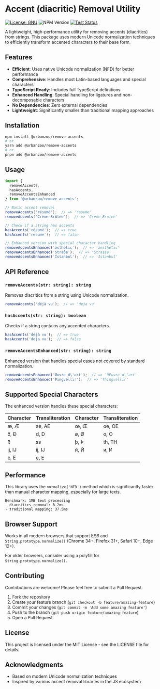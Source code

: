 # Accent (diacritic) Removal Utility

[![License: GNU](https://img.shields.io/badge/License-MIT-blue.svg)](https://opensource.org/licenses/MIT)
![NPM Version](https://img.shields.io/npm/v/%40urbanzoo%2Fremove-accents)
[![Test Status](https://img.shields.io/badge/tests-passing-brightgreen)](https://github.com/UrbanZooStudios/remove-accents)

A lightweight, high-performance utility for removing accents (diacritics) from strings. This package uses modern Unicode normalization techniques to efficiently transform accented characters to their base form.

## Features

- **Efficient**: Uses native Unicode normalization (NFD) for better performance
- **Comprehensive**: Handles most Latin-based languages and special characters
- **TypeScript Ready**: Includes full TypeScript definitions
- **Enhanced Handling**: Special handling for ligatures and non-decomposable characters
- **No Dependencies**: Zero external dependencies
- **Lightweight**: Significantly smaller than traditional mapping approaches

## Installation

```bash
npm install @urbanzoo/remove-accents
# or
yarn add @urbanzoo/remove-accents
# or
pnpm add @urbanzoo/remove-accents
```

## Usage

```typescript
import {
  removeAccents,
  hasAccents,
  removeAccentsEnhanced
} from '@urbanzoo/remove-accents';

// Basic accent removal
removeAccents('résumé');  // => 'resume'
removeAccents('Crème Brûlée');  // => 'Creme Brulee'

// Check if a string has accents
hasAccents('résumé');  // => true
hasAccents('resume');  // => false

// Enhanced version with special character handling
removeAccentsEnhanced('æsthetic');  // => 'aesthetic'
removeAccentsEnhanced('Straße');  // => 'Strasse'
removeAccentsEnhanced('İstanbul');  // => 'Istanbul'
```

## API Reference

### `removeAccents(str: string): string`

Removes diacritics from a string using Unicode normalization.

```typescript
removeAccents('déjà vu');  // => 'deja vu'
```

### `hasAccents(str: string): boolean`

Checks if a string contains any accented characters.

```typescript
hasAccents('déjà vu');  // => true
hasAccents('deja vu');  // => false
```

### `removeAccentsEnhanced(str: string): string`

Enhanced version that handles special cases not covered by standard normalization.

```typescript
removeAccentsEnhanced('Œuvre d\'art');  // => 'OEuvre d\'art'
removeAccentsEnhanced('Þingvellir');  // => 'Thingvellir'
```

## Supported Special Characters

The enhanced version handles these special characters:

| Character | Transliteration | Character | Transliteration |
|-----------|----------------|-----------|----------------|
| æ, Æ      | ae, AE         | œ, Œ      | oe, OE         |
| ð, Ð      | d, D           | ø, Ø      | o, O           |
| ß         | ss             | þ, Þ      | th, TH         |
| ĳ, Ĳ      | ij, IJ         | й, Й      | и, И           |
| ё, Ё      | е, Е           |           |                |

## Performance

This library uses the `normalize('NFD')` method which is significantly faster than manual character mapping, especially for large texts.

```
Benchmark: 1MB text processing
- diacritics-removal: 8.2ms
- traditional mapping: 37.5ms
```

## Browser Support

Works in all modern browsers that support ES6 and `String.prototype.normalize()` (Chrome 34+, Firefox 31+, Safari 10+, Edge 12+).

For older browsers, consider using a polyfill for `String.prototype.normalize()`.

## Contributing

Contributions are welcome! Please feel free to submit a Pull Request.

1. Fork the repository
2. Create your feature branch (`git checkout -b feature/amazing-feature`)
3. Commit your changes (`git commit -m 'Add some amazing feature'`)
4. Push to the branch (`git push origin feature/amazing-feature`)
5. Open a Pull Request

## License

This project is licensed under the MIT License - see the LICENSE file for details.

## Acknowledgments

- Based on modern Unicode normalization techniques
- Inspired by various accent removal libraries in the JS ecosystem
